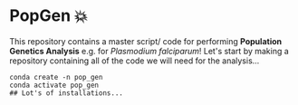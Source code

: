 # PopGen :boom:
This repository contains a master script/ code for performing **Population Genetics Analysis** e.g. for *Plasmodium falciparum*!
Let's start by making a repository containing all of the code we will need for the analysis...
```
conda create -n pop_gen
conda activate pop_gen
## Lot's of installations...


```
